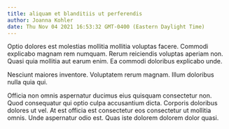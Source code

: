 ```yaml
---
title: aliquam et blanditiis ut perferendis
author: Joanna Kohler
date: Thu Nov 04 2021 16:53:32 GMT-0400 (Eastern Daylight Time)
---
```

Optio dolores est molestias mollitia mollitia voluptas facere. Commodi explicabo magnam rem numquam. Rerum reiciendis voluptas aperiam non. Quasi quia mollitia aut earum enim. Ea commodi doloribus explicabo unde.

 Nesciunt maiores inventore. Voluptatem rerum magnam. Illum doloribus nulla quia qui.

 Officia non omnis aspernatur ducimus eius quisquam consectetur non. Quod consequatur qui optio culpa accusantium dicta. Corporis doloribus dolores ut vel. At est officia est consectetur eos consectetur ut mollitia omnis. Unde aspernatur odio est. Quas iste dolorem dolorem dolor quasi.